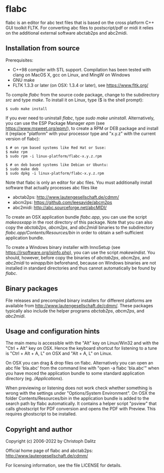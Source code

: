 flabc
=====

flabc is an editor for abc text files that is based on the
cross platform C++ GUI toolkit FLTK. For converting abc
files to postscript/pdf or midi it relies on the additional 
external software abctab2ps and abc2midi.


Installation from source
------------------------

Prerequisites:

  - C++98 compiler with STL support. Compilation has been tested
    with clang on MacOS X, gcc on Linux, and MingW on Windows
  - GNU make
  - FLTK 1.3.3 or later (on OSX: 1.3.4 or later),
    see <https://www.fltk.org/>

To compile *flabc* from the source code package, change to the subdirectory
*src* and type *make*. To install it on Linux, type ($ is the shell prompt):

	$ sudo make install

If you ever need to uninstall *flabc*, type *sudo make uninstall*.
Alternatively, you can use the ESP Package Manager *epm* (see
<https://www.msweet.org/epm/>), to create a RPM or DEB package and
install it (replace "platform" with your processor type and "x.y.z"
with the current version of flabc):

    $ # on rpm based systems like Red Hat or Suse:
    $ make rpm
	$ sudo rpm -i linux-platform/flabc-x.y.z.rpm

    $ # on deb based systems like Debian or Ubuntu:
    $ sudo make deb
	$ sudo dpkg -i linux-platform/flabc-x.y.z.rpm

Note that flabc is only an editor for abc files. You must additionally
install software that actually processes abc files like

  - abctab2ps: <http://www.lautengesellschaft.de/cdmm/>
  - abcm2ps: <https://github.com/leesavide/abcm2ps>
  - abc2midi: <http://abc.sourceforge.net/abcMIDI/>

To create an OSX application bundle *flabc.app*, you can use the script
*makeosxapp* in the root directory of this package. Note that you can also
copy the *abctab2ps*, *abcm2ps*, and *abc2midi* binaries to the subdirectory
*flabc.app/Contents/Resources/bin* in order to obtain a self-sufficient
application bundle.

To create a Windows binary installer with InnoSetup
(see <https://jrsoftware.org/isinfo.php>), you can use the script
*makewindist*. You should, however, before copy the binaries of
*abctab2ps*, *abcm2ps*, and *abc2midi* to *winapp/bin* beforehand, because
on Windows binaries are not installed in standard directories and thus
cannot automatically be found by *flabc*.


Binary packages
---------------

File releases and precompiled binary installers for different platforms are
available from http://www.lautengesellschaft.de/cdmm/. These packages
typically also include the helper programs *abctab2ps*, *abcm2ps*, and
*abc2midi*.


Usage and configuration hints
-----------------------------

The main menu is accessible with the "Alt" key on Linux/Win32 and
with the "Ctrl + Alt" key on OSX. Hence the keyboard shortcut for
listening to a tune is "Ctrl + Alt + A, L" on OSX and
"Alt + A, L" on Linux.

On OSX you can drag & drop files on flabc. Alternatively you 
can open an abc file 'bla.abc' from the command line with 
"open -a flabc 'bla.abc'" when you have moced the application
bundle to some standard application directory (eg. */Applications*).

When previewing or listening does not work check whether something
is wrong with the settings under "Options/System Environment".
On OSX the folder Contents/Resources/bin in the application bundle
is added to the search path by flabc automatically. It contains
a helper script "psview" that calls ghostscript for PDF conversion
and opens the PDF with Preview. This requires ghostscript to be installed.


Copyright and author
--------------------

Copyright (c) 2006-2022 by Christoph Dalitz

Official home page of flabc and abctab2ps:
<http://www.lautengesellschaft.de/cdmm/>

For licensing information, see the file LICENSE for details.
